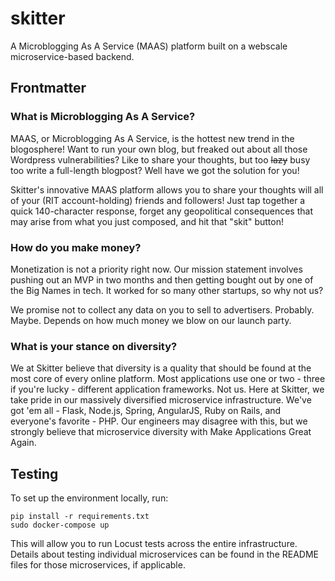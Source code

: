 # skitter
A Microblogging As A Service (MAAS) platform built on a webscale
microservice-based backend.

## Frontmatter

### What is Microblogging As A Service?
MAAS, or Microblogging As A Service, is the hottest new trend in the
blogosphere!  Want to run your own blog, but freaked out about all those
Wordpress vulnerabilities?  Like to share your thoughts, but too ~~lazy~~ busy
too write a full-length blogpost?  Well have we got the solution for you!

Skitter's innovative MAAS platform allows you to share your thoughts will all
of your (RIT account-holding) friends and followers!  Just tap together a quick
140-character response, forget any geopolitical consequences that may arise
from what you just composed, and hit that "skit" button!

### How do you make money?
Monetization is not a priority right now.  Our mission statement involves
pushing out an MVP in two months and then getting bought out by one of the Big
Names in tech.  It worked for so many other startups, so why not us?

We promise not to collect any data on you to sell to advertisers.  Probably.
Maybe.  Depends on how much money we blow on our launch party.

### What is your stance on diversity?
We at Skitter believe that diversity is a quality that should be found at the
most core of every online platform.  Most applications use one or two - three
if you're lucky - different application frameworks.  Not us.  Here at Skitter,
we take pride in our massively diversified microservice infrastructure.  We've
got 'em all - Flask, Node.js, Spring, AngularJS, Ruby on Rails, and everyone's
favorite - PHP.  Our engineers may disagree with this, but we strongly believe
that microservice diversity with Make Applications Great Again.

## Testing
To set up the environment locally, run:
```
pip install -r requirements.txt
sudo docker-compose up
```
This will allow you to run Locust tests across the entire infrastructure.
Details about testing individual microservices can be found in the README files
for those microservices, if applicable.
